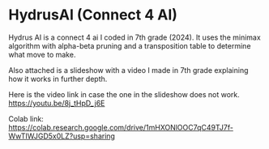 # HydrusAI (Connect 4 AI)

Hydrus AI is a connect 4 ai I coded in 7th grade (2024). It uses the minimax algorithm with alpha-beta pruning and a transposition table to determine what move to make.

Also attached is a slideshow with a video I made in 7th grade explaining how it works in further depth.

Here is the video link in case the one in the slideshow does not work. https://youtu.be/8j_tHpD_j6E

Colab link: https://colab.research.google.com/drive/1mHXONlOOC7qC49TJ7f-WwTIWJGD5x0LZ?usp=sharing
